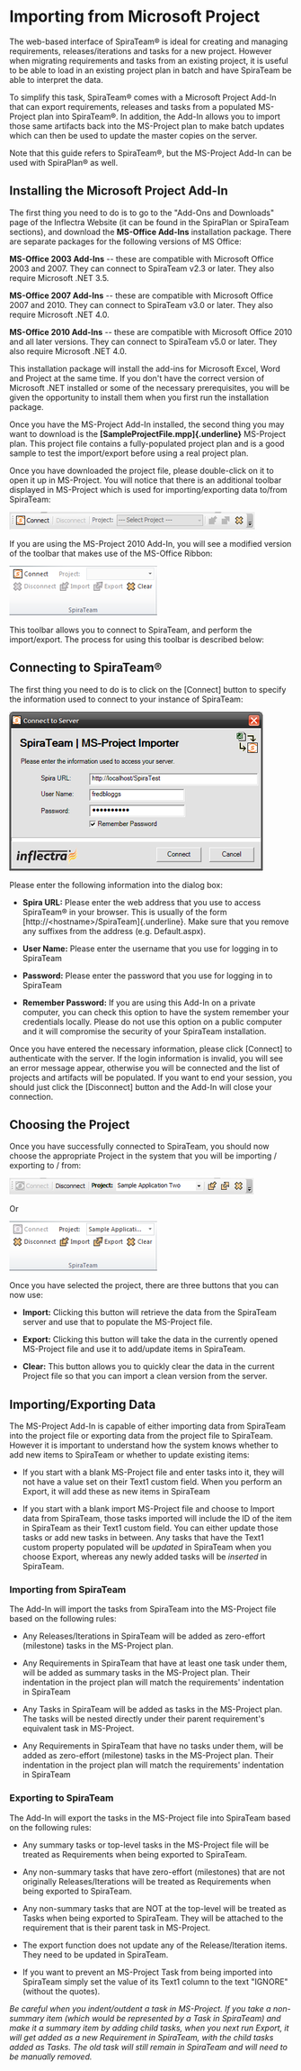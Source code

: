 #  Importing from Microsoft Project

The web-based interface of SpiraTeam® is ideal for creating and managing
requirements, releases/iterations and tasks for a new project. However
when migrating requirements and tasks from an existing project, it is
useful to be able to load in an existing project plan in batch and have
SpiraTeam be able to interpret the data.

To simplify this task, SpiraTeam® comes with a Microsoft Project Add-In
that can export requirements, releases and tasks from a populated
MS-Project plan into SpiraTeam®. In addition, the Add-In allows you to
import those same artifacts back into the MS-Project plan to make batch
updates which can then be used to update the master copies on the
server.

Note that this guide refers to SpiraTeam®, but the MS-Project Add-In can
be used with SpiraPlan® as well.

## Installing the Microsoft Project Add-In

The first thing you need to do is to go to the "Add-Ons and Downloads"
page of the Inflectra Website (it can be found in the SpiraPlan or
SpiraTeam sections), and download the **MS-Office Add-Ins** installation
package. There are separate packages for the following versions of MS
Office:

**MS-Office 2003 Add-Ins** -- these are compatible with Microsoft Office
2003 and 2007. They can connect to SpiraTeam v2.3 or later. They also
require Microsoft .NET 3.5.

**MS-Office 2007 Add-Ins** -- these are compatible with Microsoft Office
2007 and 2010. They can connect to SpiraTeam v3.0 or later. They also
require Microsoft .NET 4.0.

**MS-Office 2010 Add-Ins** -- these are compatible with Microsoft Office
2010 and all later versions. They can connect to SpiraTeam v5.0 or
later. They also require Microsoft .NET 4.0.

This installation package will install the add-ins for Microsoft Excel,
Word and Project at the same time. If you don't have the correct version
of Microsoft .NET installed or some of the necessary prerequisites, you
will be given the opportunity to install them when you first run the
installation package.

Once you have the MS-Project Add-In installed, the second thing you may
want to download is the **[SampleProjectFile.mpp]{.underline}**
MS-Project plan. This project file contains a fully-populated project
plan and is a good sample to test the import/export before using a real
project plan.

Once you have downloaded the project file, please double-click on it to
open it up in MS-Project. You will notice that there is an additional
toolbar displayed in MS-Project which is used for importing/exporting
data to/from SpiraTeam:

![](img/Importing_from_Microsoft_Project_42.png)




If you are using the MS-Project 2010 Add-In, you will see a modified
version of the toolbar that makes use of the MS-Office Ribbon:

![](img/Importing_from_Microsoft_Project_43.png)




This toolbar allows you to connect to SpiraTeam, and perform the
import/export. The process for using this toolbar is described below:

## Connecting to SpiraTeam®

The first thing you need to do is to click on the \[Connect\] button to
specify the information used to connect to your instance of SpiraTeam:

![](img/Importing_from_Microsoft_Project_44.png)




Please enter the following information into the dialog box:

-   **Spira URL:** Please enter the web address that you use to access
SpiraTeam® in your browser. This is usually of the form
[http://\<hostname\>/SpiraTeam]{.underline}. Make sure that you
remove any suffixes from the address (e.g. Default.aspx).

-   **User Name:** Please enter the username that you use for logging in
to SpiraTeam

-   **Password:** Please enter the password that you use for logging in
to SpiraTeam

-   **Remember Password:** If you are using this Add-In on a private
computer, you can check this option to have the system remember your
credentials locally. Please do not use this option on a public
computer and it will compromise the security of your SpiraTeam
installation.

Once you have entered the necessary information, please click
\[Connect\] to authenticate with the server. If the login information is
invalid, you will see an error message appear, otherwise you will be
connected and the list of projects and artifacts will be populated. If
you want to end your session, you should just click the \[Disconnect\]
button and the Add-In will close your connection.

## Choosing the Project

Once you have successfully connected to SpiraTeam, you should now choose
the appropriate Project in the system that you will be importing /
exporting to / from:

![](img/Importing_from_Microsoft_Project_45.png)




Or

![](img/Importing_from_Microsoft_Project_46.png)




Once you have selected the project, there are three buttons that you can
now use:

-   **Import:** Clicking this button will retrieve the data from the
SpiraTeam server and use that to populate the MS-Project file.

-   **Export:** Clicking this button will take the data in the currently
opened MS-Project file and use it to add/update items in SpiraTeam.

-   **Clear:** This button allows you to quickly clear the data in the
current Project file so that you can import a clean version from the
server.

## Importing/Exporting Data

The MS-Project Add-In is capable of either importing data from SpiraTeam
into the project file or exporting data from the project file to
SpiraTeam. However it is important to understand how the system knows
whether to add new items to SpiraTeam or whether to update existing
items:

-   If you start with a blank MS-Project file and enter tasks into it,
they will not have a value set on their Text1 custom field. When you
perform an Export, it will add these as new items in SpiraTeam

-   If you start with a blank import MS-Project file and choose to
Import data from SpiraTeam, those tasks imported will include the ID
of the item in SpiraTeam as their Text1 custom field. You can either
update those tasks or add new tasks in between. Any tasks that have
the Text1 custom property populated will be *updated* in SpiraTeam
when you choose Export, whereas any newly added tasks will be
*inserted* in SpiraTeam.

### Importing from SpiraTeam

The Add-In will import the tasks from SpiraTeam into the MS-Project file
based on the following rules:

-   Any Releases/Iterations in SpiraTeam will be added as zero-effort
(milestone) tasks in the MS-Project plan.

-   Any Requirements in SpiraTeam that have at least one task under
them, will be added as summary tasks in the MS-Project plan. Their
indentation in the project plan will match the requirements'
indentation in SpiraTeam

-   Any Tasks in SpiraTeam will be added as tasks in the MS-Project
plan. The tasks will be nested directly under their parent
requirement's equivalent task in MS-Project.

-   Any Requirements in SpiraTeam that have no tasks under them, will be
added as zero-effort (milestone) tasks in the MS-Project plan. Their
indentation in the project plan will match the requirements'
indentation in SpiraTeam

### Exporting to SpiraTeam

The Add-In will export the tasks in the MS-Project file into SpiraTeam
based on the following rules:

-   Any summary tasks or top-level tasks in the MS-Project file will be
treated as Requirements when being exported to SpiraTeam.

-   Any non-summary tasks that have zero-effort (milestones) that are
not originally Releases/Iterations will be treated as Requirements
when being exported to SpiraTeam.

-   Any non-summary tasks that are NOT at the top-level will be treated
as Tasks when being exported to SpiraTeam. They will be attached to
the requirement that is their parent task in MS-Project.

-   The export function does not update any of the Release/Iteration
items. They need to be updated in SpiraTeam.

-   If you want to prevent an MS-Project Task from being imported into
SpiraTeam simply set the value of its Text1 column to the text
"IGNORE" (without the quotes).

*Be careful when you indent/outdent a task in MS-Project. If you take a
non-summary item (which would be represented by a Task in SpiraTeam) and
make it a summary item by adding child tasks, when you next run Export,
it will get added as a new Requirement in SpiraTeam, with the child
tasks added as Tasks. The old task will still remain in SpiraTeam and
will need to be manually removed.*

